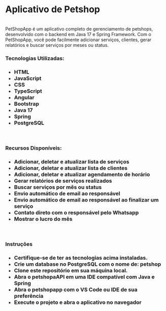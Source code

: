 <h1> Aplicativo de Petshop </h1>
<br>
<span> PetShopApp é um aplicativo completo de gerenciamento de petshops, desenvolvido com o backend em Java 17 e Spring Framework. Com o PetShopApp, você pode facilmente adicionar serviços, clientes, gerar relatórios e buscar serviços por meses ou status.</span>
<br>
<h3>Tecnologias Utilizadas:<h3/>
 <ul>
    <li>HTML</li>
    <li>JavaScript</li>
    <li>CSS</li>
    <li>TypeScript</li>
    <li>Angular</li>
    <li>Bootstrap</li>
    <li>Java 17</li>
    <li>Spring</li>
    <li>PostgreSQL</li>
</ul>
 <br>
 <h3>Recursos Disponíveis:<h3/>
<ul>
    <li>Adicionar, deletar e atualizar lista de serviços</li>
    <li>Adicionar, deletar e atualizar lista de clientes</li>
    <li>Adicionar, deletar e atualizar agendamento de horário</li>
    <li>Gerar relatórios de serviços realizados</li>
    <li>Buscar serviços por mês ou status</li>
    <li>Envio automático de email ao responsável</li>
    <li>Envio automático de email ao responsável ao finalizar um serviço</li>
    <li>Contato direto com o responsável pelo Whatsapp </li>
    <li>Mostrar o lucro do mês </li>
    
</ul>
<br>
<h3>Instruções<h3/> 
 <ul>
    <li>Certifique-se de ter as tecnologias acima instaladas.</li>
    <li>Crie um database no PostgreSQL com o nome de: petshop </li>
    <li>Clone este repositório em sua máquina local.</li>
    <li>Abra o petshopaAPI em uma IDE compatível com Java e Spring</li>
    <li>Abra o petshopapp com o VS Code ou IDE de sua preferência</li>
    <li>Execute o projeto e abra o aplicativo no navegador</li>
</ul>



